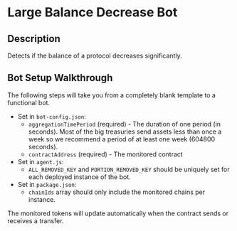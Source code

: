 # Large Balance Decrease Bot

## Description

Detects if the balance of a protocol decreases significantly.

## Bot Setup Walkthrough

The following steps will take you from a completely blank template to a functional bot.

- Set in `bot-config.json`:
  - `aggregationTimePeriod` (required) - The duration of one period (in seconds). Most of the big treasuries send assets less than once a week so we recommend a period of at least one week (604800 seconds).
  - `contractAddress` (required) - The monitored contract
- Set in `agent.js`:
  - `ALL_REMOVED_KEY` and `PORTION_REMOVED_KEY` should be uniquely set for each deployed instance of the bot.
- Set in `package.json`:
  - `chainIds` array should only include the monitored chains per instance.

The monitored tokens will update automatically when the contract sends or receives a transfer.
